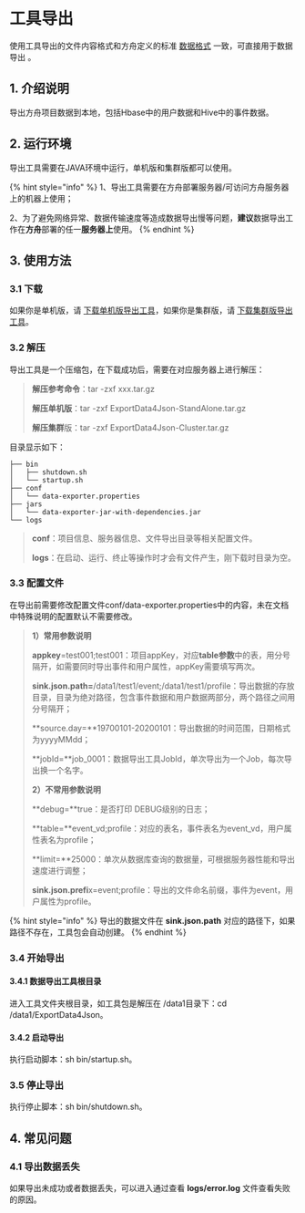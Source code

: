 # 工具导出

使用工具导出的文件内容格式和方舟定义的标准 [数据格式](../prepare/data-type.md) 一致，可直接用于数据导出 。

## 1. 介绍说明

导出方舟项目数据到本地，包括Hbase中的用户数据和Hive中的事件数据。

## 2. 运行环境

导出工具需要在JAVA环境中运行，单机版和集群版都可以使用。

{% hint style="info" %}
1、导出工具需要在方舟部署服务器/可访问方舟服务器上的机器上使用；

2、为了避免网络异常、数据传输速度等造成数据导出慢等问题，**建议**数据导出工作在**方舟**部署的任一**服务器上**使用。
{% endhint %}

## 3. 使用方法

### 3.1  下载

如果你是单机版，请 [下载单机版导出工具](https://imguserradar.analysys.cn/files/ark/tool/ExportData4Json-StandAlone.tar.gz)，如果你是集群版，请 [下载集群版导出工具](https://imguserradar.analysys.cn/files/ark/tool/ExportData4Json-Cluster.tar.gz)。

### 3.2 解压

导出工具是一个压缩包，在下载成功后，需要在对应服务器上进行解压：

> **解压参考命令**：tar -zxf xxx.tar.gz
>
> **解压单机版**：tar -zxf ExportData4Json-StandAlone.tar.gz
>
> **解压集群**版：tar -zxf ExportData4Json-Cluster.tar.gz

目录显示如下：

```text
├── bin
│   ├── shutdown.sh
│   └── startup.sh
├── conf
│   └── data-exporter.properties
├── jars
│   └── data-exporter-jar-with-dependencies.jar
└── logs
```

> **conf**：项目信息、服务器信息、文件导出目录等相关配置文件。
>
> **logs**：在启动、运行、终止等操作时才会有文件产生，刚下载时目录为空。

### 3.3 配置文件

在导出前需要修改配置文件conf/data-exporter.properties中的内容，未在文档中特殊说明的配置默认不需要修改。

> **1）常用参数说明**
>
> **appkey**=test001;test001：项目appKey，对应**table参数**中的表，用分号隔开，如需要同时导出事件和用户属性，appKey需要填写两次。
>
> **sink.json.path=**/data1/test1/event;/data1/test1/profile：导出数据的存放目录，目录为绝对路径，包含事件数据和用户数据两部分，两个路径之间用分号隔开；
>
> **source.day=**19700101-20200101：导出数据的时间范围，日期格式为yyyyMMdd；
>
> **jobId=**job\_0001：数据导出工具JobId，单次导出为一个Job，每次导出换一个名字。
>
> **2）不常用参数说明**
>
> **debug=**true：是否打印 DEBUG级别的日志；
>
> **table=**event\_vd;profile：对应的表名，事件表名为event\_vd，用户属性表名为profile；
>
> **limit=**25000：单次从数据库查询的数据量，可根据服务器性能和导出速度进行调整；
>
> **sink.json.prefi**x=event;profile：导出的文件命名前缀，事件为event，用户属性为profile。

{% hint style="info" %}
导出的数据文件在 **sink.json.path** 对应的路径下，如果路径不存在，工具包会自动创建。
{% endhint %}

### 3.4 开始导出

#### 3.4.1 数据导出工具根目录

进入工具文件夹根目录，如工具包是解压在 /data1目录下：cd  /data1/ExportData4Json。

#### 3.4.2 启动导出

执行启动脚本：sh bin/startup.sh。

### 3.5 停止导出

执行停止脚本：sh bin/shutdown.sh。

## 4. 常见问题

### 4.1 导出数据丢失

如果导出未成功或者数据丢失，可以进入通过查看 **logs/error.log** 文件查看失败的原因。



